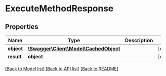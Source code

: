 # ExecuteMethodResponse

## Properties
Name | Type | Description | Notes
------------ | ------------- | ------------- | -------------
**object** | [**\Swagger\Client\Model\CachedObject**](CachedObject.md) |  | [optional] 
**result** | **object** |  | [optional] 

[[Back to Model list]](../README.md#documentation-for-models) [[Back to API list]](../README.md#documentation-for-api-endpoints) [[Back to README]](../README.md)



